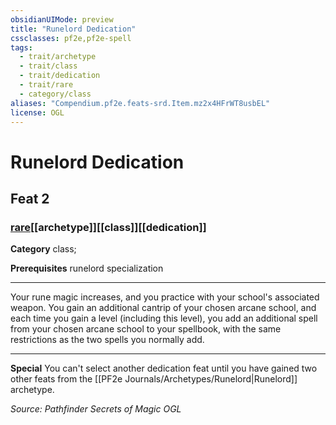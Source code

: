```yaml
---
obsidianUIMode: preview
title: "Runelord Dedication"
cssclasses: pf2e,pf2e-spell
tags:
  - trait/archetype
  - trait/class
  - trait/dedication
  - trait/rare
  - category/class
aliases: "Compendium.pf2e.feats-srd.Item.mz2x4HFrWT8usbEL"
license: OGL
---
```

# Runelord Dedication
## Feat 2
### [rare](rare "Rare Rarity Trait")[[archetype]][[class]][[dedication]]

**Category** class; 



**Prerequisites** runelord specialization
* * *
Your rune magic increases, and you practice with your school's associated weapon. You gain an additional cantrip of your chosen arcane school, and each time you gain a level (including this level), you add an additional spell from your chosen arcane school to your spellbook, with the same restrictions as the two spells you normally add.

* * *

**Special** You can't select another dedication feat until you have gained two other feats from the [[PF2e Journals/Archetypes/Runelord|Runelord]] archetype.

*Source: Pathfinder Secrets of Magic*
*OGL*